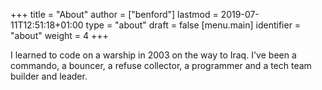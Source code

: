 +++
title = "About"
author = ["benford"]
lastmod = 2019-07-11T12:51:18+01:00
type = "about"
draft = false
[menu.main]
  identifier = "about"
  weight = 4
+++

I learned to code on a warship in 2003 on the way to Iraq. I've been a commando,
a bouncer, a refuse collector, a programmer and a tech team builder and leader.

